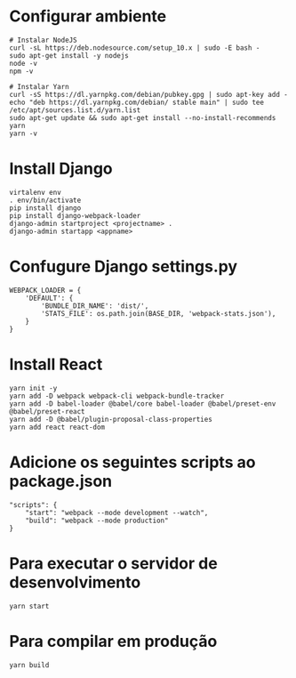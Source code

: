 # Configurar ambiente
```
# Instalar NodeJS
curl -sL https://deb.nodesource.com/setup_10.x | sudo -E bash -
sudo apt-get install -y nodejs
node -v
npm -v

# Instalar Yarn
curl -sS https://dl.yarnpkg.com/debian/pubkey.gpg | sudo apt-key add -
echo "deb https://dl.yarnpkg.com/debian/ stable main" | sudo tee /etc/apt/sources.list.d/yarn.list
sudo apt-get update && sudo apt-get install --no-install-recommends yarn
yarn -v
```

# Install Django
```
virtalenv env
. env/bin/activate
pip install django
pip install django-webpack-loader
django-admin startproject <projectname> .
django-admin startapp <appname>
```

# Confugure Django settings.py
```
WEBPACK_LOADER = {
	'DEFAULT': {
		'BUNDLE_DIR_NAME': 'dist/',
		'STATS_FILE': os.path.join(BASE_DIR, 'webpack-stats.json'),
	}
}
```

# Install React
```
yarn init -y
yarn add -D webpack webpack-cli webpack-bundle-tracker
yarn add -D babel-loader @babel/core babel-loader @babel/preset-env @babel/preset-react
yarn add -D @babel/plugin-proposal-class-properties
yarn add react react-dom
```

# Adicione os seguintes scripts ao package.json
```
"scripts": {
	"start": "webpack --mode development --watch",
	"build": "webpack --mode production"
}
```

# Para executar o servidor de desenvolvimento
```
yarn start
```

# Para compilar em produção
```
yarn build
```
